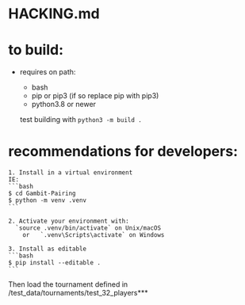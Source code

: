 # HACKING.md

# to build:

- requires on path:

  - bash
  - pip or pip3 (if so replace pip with pip3)
  - python3.8 or newer

  test building with `python3 -m build .`

# recommendations for developers:

    1. Install in a virtual environment
    IE:
    ```bash
    $ cd Gambit-Pairing
    $ python -m venv .venv
    ```

    2. Activate your environment with:
      `source .venv/bin/activate` on Unix/macOS
        or   `.venv\Scripts\activate` on Windows

    3. Install as editable
    ```bash
    $ pip install --editable .
    ```

Then load the tournament defined in /test_data/tournaments/test_32_players***

